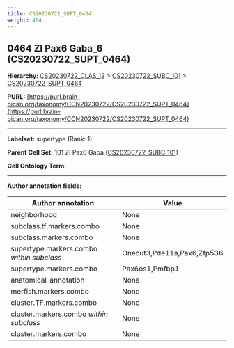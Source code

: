 ```yaml
---
title: CS20230722_SUPT_0464
weight: 464
---
```

## 0464 ZI Pax6 Gaba_6 (CS20230722_SUPT_0464)
<b>Hierarchy: </b>
[CS20230722_CLAS_12](../CS20230722_CLAS_12) >
[CS20230722_SUBC_101](../CS20230722_SUBC_101) >
[CS20230722_SUPT_0464](../CS20230722_SUPT_0464)

**PURL:** [https://purl.brain-bican.org/taxonomy/CCN20230722/CS20230722_SUPT_0464](https://purl.brain-bican.org/taxonomy/CCN20230722/CS20230722_SUPT_0464)

---


**Labelset:** supertype (Rank: 1)

**Parent Cell Set:** 101 ZI Pax6 Gaba ([CS20230722_SUBC_101](../CS20230722_SUBC_101))



**Cell Ontology Term:** 

[MARKER GENES.]: #


---

[TRANSFERRED ANNOTATIONS.]: #


[AUTHOR ANNOTATION FIELDS.]: #


**Author annotation fields:**

| Author annotation | Value |
|-------------------|-------|
|neighborhood|None|
|subclass.tf.markers.combo|None|
|subclass.markers.combo|None|
|supertype.markers.combo _within subclass_|Onecut3,Pde11a,Pax6,Zfp536|
|supertype.markers.combo|Pax6os1,Pmfbp1|
|anatomical_annotation|None|
|merfish.markers.combo|None|
|cluster.TF.markers.combo|None|
|cluster.markers.combo _within subclass_|None|
|cluster.markers.combo|None|
